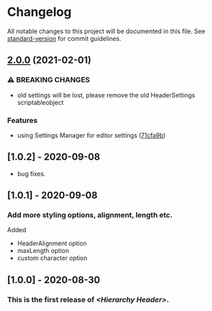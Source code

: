 # Changelog

All notable changes to this project will be documented in this file. See [standard-version](https://github.com/conventional-changelog/standard-version) for commit guidelines.

## [2.0.0](https://github.com/BennyKok/unity-hierarchy-header/compare/v1.0.2...v2.0.0) (2021-02-01)


### ⚠ BREAKING CHANGES

* old settings will be lost, please remove the old HeaderSettings scriptableobject

### Features

* using Settings Manager for editor settings ([71cfa9b](https://github.com/BennyKok/unity-hierarchy-header/commit/71cfa9bd321729457f2b4a862e44bf5a5a295a3e))

## [1.0.2] - 2020-09-08

- bug fixes.

## [1.0.1] - 2020-09-08

### Add more styling options, alignment, length etc.

Added

- HeaderAlignment option
- maxLength option
- custom character option

## [1.0.0] - 2020-08-30

### This is the first release of *\<Hierarchy Header\>*.
